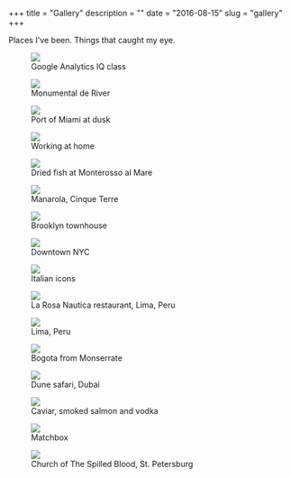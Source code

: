+++
title = "Gallery"
description = ""
date = "2016-08-15"
slug = "gallery"
+++

Places I've been. Things that caught my eye.


<div class="picbox"><figure><img src="https://66.media.tumblr.com/048db88744dcc7f30127ae3ccae3ce66/tumblr_obzbaq5C0Z1qz7ur9o1_540.jpg" class="frame"><figcaption>Google Analytics IQ class</figcaption></figure></div>
<div class="picbox"><figure><img src="https://67.media.tumblr.com/8647cda79e25754c8e47d01a8cfd4d97/tumblr_obzannm7fP1qz7ur9o1_540.jpg" class="frame"><figcaption>Monumental de River</figcaption></figure></div>
<div class="picbox"><figure><img src="http://66.media.tumblr.com/3453ff27919cf46b7955e28f71c254c4/tumblr_obza4vDzSq1qz7ur9o1_540.jpg" class="frame"><figcaption>Port of Miami at dusk</figcaption></figure></div>
<div class="picbox"><figure><img src="http://67.media.tumblr.com/4a096d78507ad9616c947ff35e449b17/tumblr_obza4vDzSq1qz7ur9o2_540.jpg" class="frame"><figcaption>Working at home</figcaption></figure></div>
<div class="picbox"><figure><img src="http://67.media.tumblr.com/56efe0813e644376afa7802807d3b24e/tumblr_nx1zvtPaxq1qz7ur9o3_540.jpg" class="frame"><figcaption>Dried fish at Monterosso al Mare</figcaption></figure></div>
<div class="picbox"><figure><img src="http://67.media.tumblr.com/aba0b27f9be305fdfa0a772d0f7eb397/tumblr_nx1xselzwl1qz7ur9o9_540.jpg" class="frame"><figcaption>Manarola, Cinque Terre</figcaption></figure></div>
<div class="picbox"><figure><img src="http://67.media.tumblr.com/102fee3542e5ff746f7adf20b37d3dca/tumblr_nsgn7woPjG1qz7ur9o1_540.jpg" class="frame"><figcaption>Brooklyn townhouse</figcaption></figure></div>
<div class="picbox"><figure><img src="http://67.media.tumblr.com/b3d3fff1a1857c1b03b3f6eec6ceb325/tumblr_nsgmwt1apO1qz7ur9o8_540.jpg" class="frame"><figcaption>Downtown NYC</figcaption></figure></div>
<div class="picbox"><figure><img src="http://67.media.tumblr.com/09784396750c3cdfab2cb0d5379f2160/tumblr_nogpcm9V3V1qz7ur9o7_540.jpg" class="frame"><figcaption>Italian icons</figcaption></figure></div>
<div class="picbox"><figure><img src="http://66.media.tumblr.com/9439de5a70d9c47640a63d76f335eb98/tumblr_nplc2hPYSe1qz7ur9o3_540.jpg" class="frame"><figcaption>La Rosa Nautica restaurant, Lima, Peru</figcaption></figure></div>
<div class="picbox"><figure><img src="http://67.media.tumblr.com/775dcedf9a0785b9374ab8d5c3e4706e/tumblr_nplc2hPYSe1qz7ur9o4_540.jpg" class="frame"><figcaption>Lima, Peru</figcaption></figure></div>
<div class="picbox"><figure><img src="http://65.media.tumblr.com/9245d7420ec6e64cc74bfa89e38e9b46/tumblr_nmnn7lm1sF1qz7ur9o1_540.jpg" class="frame"><figcaption>Bogota from Monserrate</figcaption></figure></div>
<div class="picbox"><figure><img src="https://66.media.tumblr.com/e02e25a8b1e9d05a6eb062bede48ed93/tumblr_nmap6sWgT21qz7ur9o1_540.jpg" class="frame"><figcaption>Dune safari, Dubai</figcaption></figure></div>
<div class="picbox"><figure><img src="http://67.media.tumblr.com/828a74b77b6cbb1fa7ba1b81f01a76a8/tumblr_njsc54cAVW1qz7ur9o1_540.jpg" class="frame"><figcaption>Caviar, smoked salmon and vodka</figcaption></figure></div>
<div class="picbox"><figure><img src="http://65.media.tumblr.com/bb7fe01f3c9f38009ac143a31714ffd4/tumblr_njsbfyVTKX1qz7ur9o1_540.jpg" class="frame"><figcaption>Matchbox</figcaption></figure></div>
<div class="picbox"><figure><img src="http://66.media.tumblr.com/6d87d638dd85e5becce7b7b1634479cd/tumblr_njsbemErgw1qz7ur9o1_1280.jpg" class="frame"><figcaption>Church of The Spilled Blood, St. Petersburg</figcaption></figure></div>
<br />
